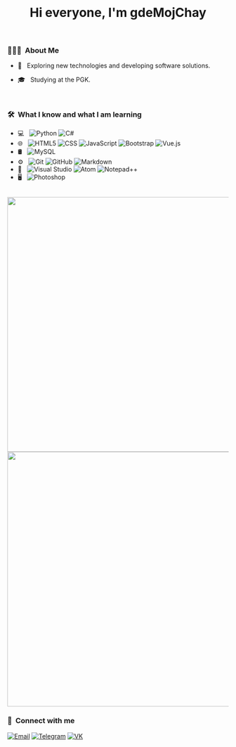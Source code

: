 <br>
<h1 align="center"> Hi everyone, I'm gdeMojChay </h1>

<br/>

<h3> 👨🏻‍💻 &nbsp;About Me </h3>

- 🧐 &nbsp; Exploring new technologies and developing software solutions.

- 🎓 &nbsp; Studying at the PGK.

<br/>

<h3> 🛠 &nbsp;What I know and what I am learning</h3>

- 💻 &nbsp;
  ![Python](https://img.shields.io/badge/-Python-333333?style=flat&logo=python)
  ![C#](https://img.shields.io/badge/-C%23-333333?logo=csharp&logoColor=00599C)
- 🌐 &nbsp;
  ![HTML5](https://img.shields.io/badge/-HTML5-333333?style=flat&logo=HTML5)
  ![CSS](https://img.shields.io/badge/-CSS-333333?style=flat&logo=CSS3&logoColor=1572B6)
  ![JavaScript](https://img.shields.io/badge/-JavaScript-333333?style=flat&logo=javascript)
  ![Bootstrap](https://img.shields.io/badge/-Bootstrap-333333?style=flat&logo=bootstrap&logoColor=563D7C)
  ![Vue.js](https://img.shields.io/badge/-Vue.js-333333?style=flat&logo=vuedotjs)
- 🛢 &nbsp;
  ![MySQL](https://img.shields.io/badge/-MySQL-333333?style=flat&logo=mysql)
- ⚙️ &nbsp;
  ![Git](https://img.shields.io/badge/-Git-333333?style=flat&logo=git)
  ![GitHub](https://img.shields.io/badge/-GitHub-333333?style=flat&logo=github)
  ![Markdown](https://img.shields.io/badge/-Markdown-333333?style=flat&logo=markdown)
- 🔧 &nbsp;
  ![Visual Studio](https://img.shields.io/badge/-Visual%20Studio-333333?style=flat&logo=visual-studio&logoColor=5C2D91)
  ![Atom](https://img.shields.io/badge/-Atom-333333?style=flat&logo=atom&logoColor=66595C)
  ![Notepad++](https://img.shields.io/badge/-Notepad++-333333?style=flat&logo=notepadplusplus&logoColor=90E59A)
- 🖥 &nbsp;
  ![Photoshop](https://img.shields.io/badge/-Photoshop-333333?style=flat&logo=adobe-photoshop)

<br/>

<a href="https://github.com/gdeMojChay">
  <img width="580em" src="https://github-readme-stats.vercel.app/api?username=gdeMojChay&theme=tokyonight&show_icons=true" />
  <img width="580em" src="https://github-readme-stats.vercel.app/api/top-langs/?username=gdeMojChay&theme=tokyonight&layout=compact&hide=XSLT" />
</a>

<br/>

<h3> 📨 &nbsp;Connect with me </h3>

<p>
<a href="mailto:thetypgame@gmail.com"><img alt="Email" src="https://img.shields.io/badge/thetypgame@gmail.com-333333?style=flat-square&logo=gmail"></a>
<a href="https://t.me/chu_dick"><img alt="Telegram" src="https://img.shields.io/badge/Telegram-333333?style=flat-square&logo=telegram"></a>
<a href="https://vk.com/gde_moj_chay"><img alt="VK" src="https://img.shields.io/badge/VK-333333?style=flat-square&logo=vk&logoColor=0077FF"></a>
</p>
